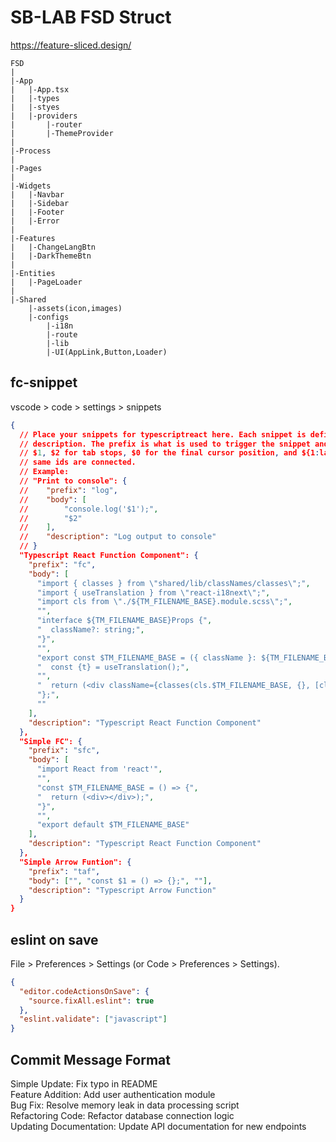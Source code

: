 # SB-LAB FSD Struct

https://feature-sliced.design/

```
FSD
|
|-App
|	|-App.tsx
|	|-types
|	|-styes
|	|-providers
|		|-router
|		|-ThemeProvider
|
|-Process
|
|-Pages
|
|-Widgets
|	|-Navbar
|	|-Sidebar
|	|-Footer
|	|-Error
|
|-Features
|	|-ChangeLangBtn
|	|-DarkThemeBtn
|
|-Entities
|	|-PageLoader
|
|-Shared
	|-assets(icon,images)
	|-configs
		|-i18n
		|-route
		|-lib
		|-UI(AppLink,Button,Loader)
```

## fc-snippet

vscode > code > settings > snippets

```json
{
  // Place your snippets for typescriptreact here. Each snippet is defined under a snippet name and has a prefix, body and
  // description. The prefix is what is used to trigger the snippet and the body will be expanded and inserted. Possible variables are:
  // $1, $2 for tab stops, $0 for the final cursor position, and ${1:label}, ${2:another} for placeholders. Placeholders with the
  // same ids are connected.
  // Example:
  // "Print to console": {
  // 	"prefix": "log",
  // 	"body": [
  // 		"console.log('$1');",
  // 		"$2"
  // 	],
  // 	"description": "Log output to console"
  // }
  "Typescript React Function Component": {
    "prefix": "fc",
    "body": [
      "import { classes } from \"shared/lib/classNames/classes\";",
      "import { useTranslation } from \"react-i18next\";",
      "import cls from \"./${TM_FILENAME_BASE}.module.scss\";",
      "",
      "interface ${TM_FILENAME_BASE}Props {",
      "  className?: string;",
      "}",
      "",
      "export const $TM_FILENAME_BASE = ({ className }: ${TM_FILENAME_BASE}Props) => {",
      "  const {t} = useTranslation();",
      "",
      "  return (<div className={classes(cls.$TM_FILENAME_BASE, {}, [className])}>$TM_FILENAME_BASE</div>);",
      "};",
      ""
    ],
    "description": "Typescript React Function Component"
  },
  "Simple FC": {
    "prefix": "sfc",
    "body": [
      "import React from 'react'",
      "",
      "const $TM_FILENAME_BASE = () => {",
      "  return (<div></div>);",
      "}",
      "",
      "export default $TM_FILENAME_BASE"
    ],
    "description": "Typescript React Function Component"
  },
  "Simple Arrow Funtion": {
    "prefix": "taf",
    "body": ["", "const $1 = () => {};", ""],
    "description": "Typescript Arrow Function"
  }
}
```

## eslint on save

File > Preferences > Settings (or Code > Preferences > Settings).

```json
{
  "editor.codeActionsOnSave": {
    "source.fixAll.eslint": true
  },
  "eslint.validate": ["javascript"]
}
```

## Commit Message Format

Simple Update: Fix typo in README <br>
Feature Addition: Add user authentication module <br>
Bug Fix: Resolve memory leak in data processing script <br>
Refactoring Code: Refactor database connection logic <br>
Updating Documentation: Update API documentation for new endpoints
